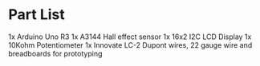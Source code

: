 # Part List
1x Arduino Uno R3
1x A3144 Hall effect sensor
1x 16x2 I2C LCD Display
1x 10Kohm Potentiometer
1x Innovate LC-2
Dupont wires, 22 gauge wire and breadboards for prototyping
